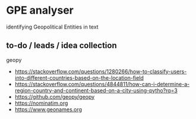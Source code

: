 # GPE analyser

identifying Geopolitical Entities in text

## to-do / leads / idea collection

geopy

- https://stackoverflow.com/questions/1280266/how-to-classify-users-into-different-countries-based-on-the-location-field
- https://stackoverflow.com/questions/4844811/how-can-i-determine-a-region-country-and-continent-based-on-a-city-using-pytho?rq=3
- https://github.com/geopy/geopy
- https://nominatim.org
- https://www.geonames.org
